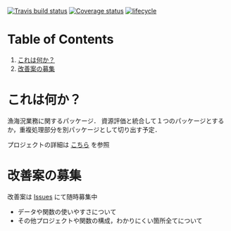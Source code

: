 [![Travis build status](<https://travis-ci.org/smxshxishxad/gyokaikyor.svg?branch=master>)](<https://travis-ci.org/smxshxishxad/gyokaikyor>)
[![Coverage status](https://codecov.io/gh/smxshxishxad/gyokaikyor/branch/master/graph/badge.svg)](https://codecov.io/github/smxshxishxad/gyokaikyor?branch=master)
[![lifecycle](https://img.shields.io/badge/lifecycle-experimental-orange.svg)](https://www.tidyverse.org/lifecycle/#experimental)
# Table of Contents

1.  [これは何か？](#orgbb2f71b)
2.  [改善案の募集](#orga5b5b25)

<a id="orgbb2f71b"></a>

# これは何か？

漁海況業務に関するパッケージ．
資源評価と統合して１つのパッケージとするか，重複処理部分を別パッケージとして切り出す予定．

プロジェクトの詳細は [こちら](https://github.com/smxshxishxad/gyokaikyor/blob/master/gyokaikyor.org) を参照


<a id="orga5b5b25"></a>

# 改善案の募集

改善案は [Issues](https://github.com/smxshxishxad/gyokaikyor/issues) にて随時募集中

-   データや関数の使いやすさについて
-   その他プロジェクトや関数の構成，わかりにくい箇所全てについて

